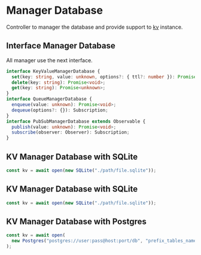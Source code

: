 # Manager Database

Controller to manager the database and provide support to [kv](./kv-serverless.md) instance.

## Interface Manager Database

All manager use the next interface.

```ts
interface KeyValueManagerDatabase {
  set(key: string, value: unknown, options?: { ttl?: number }): Promise<void>;
  delete(key: string): Promise<void>;
  get(key: string): Promise<unknown>;
}
interface QueueManagerDatabase {
  enqueue(value: unknown): Promise<void>;
  dequeue(options?: {}): Subscription;
}
interface PubSubManagerDatabase extends Observable {
  publish(value: unknown): Promise<void>;
  subscribe(observer: Observer): Subscription;
}
```

## KV Manager Database with SQLite

```ts
const kv = await open(new SQLite("./path/file.sqlite"));
```

## KV Manager Database with SQLite

```ts
const kv = await open(new SQLite("./path/file.sqlite"));
```

## KV Manager Database with Postgres

```ts
const kv = await open(
  new Postgres("postgres://user:pass@host:port/db", "prefix_tables_name"),
);
```
